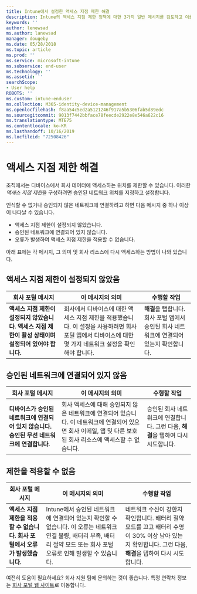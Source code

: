 ```yaml
---
title: Intune에서 설정한 액세스 지점 제한 해결
description: Intune의 액세스 지점 제한 정책에 대한 3가지 일반 메시지를 검토하고 이를 해결하는 방법을 알아봅니다.
keywords: ''
author: lenewsad
ms.author: lanewsad
manager: dougeby
ms.date: 05/28/2018
ms.topic: article
ms.prod: ''
ms.service: microsoft-intune
ms.subservice: end-user
ms.technology: ''
ms.assetid: ''
searchScope:
- User help
ROBOTS: ''
ms.custom: intune-enduser
ms.collection: M365-identity-device-management
ms.openlocfilehash: f8aa54c5ed2a5121246f917a5b5306fab5d89edc
ms.sourcegitcommit: 9013f7442bbface78feecde2922e8e546a622c16
ms.translationtype: MTE75
ms.contentlocale: ko-KR
ms.lasthandoff: 10/16/2019
ms.locfileid: "72508426"
---
```

# <a name="resolve-access-point-restrictions"></a>액세스 지점 제한 해결

조직에서는 디바이스에서 회사 데이터에 액세스하는 위치를 제한할 수 있습니다.
이러한 *액세스 지점 제한*을 구성하려면 승인된 네트워크 위치를 지정하고 설정합니다.  

인식할 수 없거나 승인되지 않은 네트워크에 연결하려고 하면 다음 메시지 중 하나 이상이 나타날 수 있습니다.

* 액세스 지점 제한이 설정되지 않았습니다.
* 승인된 네트워크에 연결되어 있지 않습니다.
* 오류가 발생하여 액세스 지점 제한을 적용할 수 없습니다.

 아래 표에는 각 메시지, 그 의미 및 회사 리소스에 다시 액세스하는 방법이 나와 있습니다.

## <a name="access-point-restrictions-not-set-up"></a>액세스 지점 제한이 설정되지 않았음  
| 회사 포털 메시지 | 이 메시지의 의미 | 수행할 작업                                                               
|------------------------|--------------------------|--------------------------|
| **액세스 지점 제한이 설정되지 않았습니다. 액세스 지점 제한이 활성 상태이며 설정되어 있어야 합니다.** | 회사에서 디바이스에 대한 액세스 지점 제한을 적용했습니다. 이 설정을 사용하려면 회사 포털 앱에서 디바이스에 대한 몇 가지 네트워크 설정을 확인해야 합니다. | **해결**을 탭합니다. 회사 포털 앱에서 승인된 회사 네트워크에 연결되어 있는지 확인합니다. |

## <a name="not-connected-to-an-approved-network"></a>승인된 네트워크에 연결되어 있지 않음  

| 회사 포털 메시지 | 이 메시지의 의미 | 수행할 작업                                                                   
|------------------------|-----------------------------------|--------------------------|
| **디바이스가 승인된 네트워크에 연결되어 있지 않습니다. 승인된 무선 네트워크에 연결합니다.** | 회사 액세스에 대해 승인되지 않은 네트워크에 연결되어 있습니다. 이 네트워크에 연결되어 있으면 회사 이메일, 앱 및 다른 보호된 회사 리소스에 액세스할 수 없습니다. | 승인된 회사 네트워크에 연결합니다. 그런 다음, **해결**을 탭하여 다시 시도합니다. |

## <a name="restrictions-couldnt-be-enforced"></a>제한을 적용할 수 없음  

| 회사 포털 메시지 | 이 메시지의 의미 | 수행할 작업                                                                      
|------------------------|-----------------------------------|--------------------------|
| **액세스 지점 제한을 적용할 수 없습니다. 회사 포털에서 오류가 발생했습니다.** | Intune에서 승인된 네트워크에 연결되어 있는지 확인할 수 없습니다. 이 오류는 네트워크 연결 불량, 배터리 부족, 배터리 절약 모드 또는 회사 포털 오류로 인해 발생할 수 있습니다. | 네트워크 수신이 강한지 확인합니다. 배터리 절약 모드를 끄고 배터리 수명이 30% 이상 남아 있는지 확인합니다. 그런 다음, **해결**을 탭하여 다시 시도합니다. 

여전히 도움이 필요하세요? 회사 지원 팀에 문의하는 것이 좋습니다. 특정 연락처 정보는 [회사 포털 웹 사이트](https://portal.manage.microsoft.com/#HelpDeskDialog)로 이동합니다.

